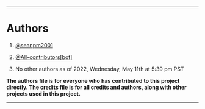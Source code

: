 
***

# Authors

1. [@seanpm2001](https://github.com/seanpm2001/)

2. [@All-contributors[bot]](https://github.com/all-contributors/)

3. No other authors as of 2022, Wednesday, May 11th at 5:39 pm PST

**The authors file is for everyone who has contributed to this project directly. The credits file is for all credits and authors, along with other projects used in this project.**

***

